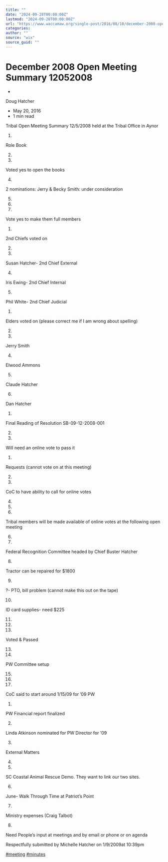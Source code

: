 ```yaml
---
title: ""
date: "2024-09-28T00:00:00Z"
lastmod: "2024-09-28T00:00:00Z"
url: "https://www.waccamaw.org/single-post/2016/08/10/december-2008-open-meeting-summary-12052008"
categories:
author: ""
source: "wix"
source_guid: ""
---
```


# December 2008 Open Meeting Summary 12052008

-

Doug Hatcher
- May 20, 2016
- 1 min read

Tribal Open Meeting Summary 12/5/2008 held at the Tribal Office in Aynor

1.

Role Book

2.

3.

Voted yes to open the books

4.

2 nominations: Jerry & Becky Smith: under consideration

5.

  1.

6.

Vote yes to make them full members

1.

2nd Chiefs voted on

2.

3.

Susan Hatcher- 2nd Chief External

4.

Iris Ewing- 2nd Chief Internal

5.

Phil White- 2nd Chief Judicial

1.

Elders voted on (please correct me if I am wrong about spelling)

2.

3.

Jerry Smith

4.

Elwood Ammons

5.

Claude Hatcher

6.

Dan Hatcher

1.

Final Reading of Resolution SB-09-12-2008-001

2.

3.

Will need an online vote to pass it

1.

Requests (cannot vote on at this meeting)

2.

3.

CoC to have ability to call for online votes

4.

  1.

5.

Tribal members will be made available of online votes at the following open meeting

6.

7.

Federal Recognition Committee headed by Chief Buster Hatcher

8.

Tractor can be repaired for $1800

9.

?- PTO, bill problem (cannot make this out on the tape)

10.

ID card supplies- need $225

11.

  1.

12.

Voted & Passed

13.

14.

PW Committee setup

15.

  1.

16.

CoC said to start around 1/15/09 for ’09 PW

1.

PW Financial report finalized

2.

Linda Atkinson nominated for PW Director for ‘09

3.

External Matters

4.

5.

SC Coastal Animal Rescue Demo. They want to link our two sites.

6.

June- Walk Through Time at Patriot’s Point

7.

Ministry expenses (Craig Talbot)

8.

Need People’s input at meetings and by email or phone or on agenda

Respectfully submitted by Michelle Hatcher on 1/9/2009at 10:39pm

[#meeting](https://www.waccamaw.org/updates/hashtags/meeting) [#minutes](https://www.waccamaw.org/updates/hashtags/minutes)

